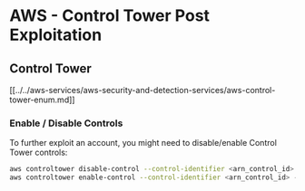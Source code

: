 # AWS - Control Tower Post Exploitation

## Control Tower

[[../../aws-services/aws-security-and-detection-services/aws-control-tower-enum.md]]

### Enable / Disable Controls

To further exploit an account, you might need to disable/enable Control Tower controls:

```bash
aws controltower disable-control --control-identifier <arn_control_id> --target-identifier <arn_account>
aws controltower enable-control --control-identifier <arn_control_id> --target-identifier <arn_account>
```

